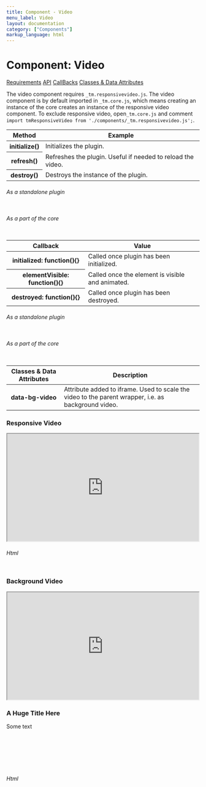 ```yaml
---
title: Component - Video
menu_label: Video
layout: documentation
category: ["Components"]
markup_language: html
---
```


<div class="section-block">
  <div class="row pt-40 pt-md-40">
    <!-- Content Inner -->
    <div class="col w-9/12 w-md-full order-2 content-inner">
      <h1 class="font-light">Component: Video</h1>
      <div class="tabs rounded">
        <div class="tab-nav button-nav left">
          <a href="#tabs-1-pane-1" class="button border-b border-2 active bg-transparent bg-hover-transparent border-grey-lightest border-hover-grey-lightest color-grey-dark color-hover-grey-darkest border-active-primary color-active-primary">Requirements</a>
          <a href="#tabs-1-pane-2" class="button border-b border-2 bg-transparent bg-hover-transparent border-grey-lightest border-hover-grey-lightest color-grey-dark color-hover-grey-darkest border-active-primary color-active-primary">API</a>
          <a href="#tabs-1-pane-3" class="button border-b border-2 bg-transparent bg-hover-transparent border-grey-lightest border-hover-grey-lightest color-grey-dark color-hover-grey-darkest border-active-primary color-active-primary">CallBacks</a>
          <a href="#tabs-1-pane-4" class="button border-b border-2 bg-transparent bg-hover-transparent border-grey-lightest border-hover-grey-lightest color-grey-dark color-hover-grey-darkest border-active-primary color-active-primary">Classes &amp; Data Attributes</a>
        </div>
        <div class="tab-panes px-0 rounded rounded-sm-b border-transparent">
          <div id="tabs-1-pane-1" class="active animate-in">
            <div class="tab-content">
              <p class="mb-0">The video component requires <code class="color-indigo font-bold">_tm.responsivevideo.js</code>. The video component is by default imported in <code class="color-indigo font-bold">_tm.core.js</code>, which means creating an instance of the core creates an instance of the responsive video component. To exclude responsive video, open<code class="color-indigo font-bold">_tm.core.js</code> and comment <code class="color-indigo font-bold">import tmResponsiveVideo from './components/_tm.responsivevideo.js';</code>.</p>
            </div>
          </div>
          <div id="tabs-1-pane-2">
            <div class="tab-content">
              <!-- Classes -->
              <div class="table-scrollable">
                <table class="table size-md mb-0 rounded bg-white">
                  <thead>
                    <tr>
                      <th> Method </th>
                      <th> Example </th>
                    </tr>
                  </thead>
                  <tbody class="font-mono">
                    <tr>
                      <th class="color-indigo">initialize()</th>
                      <td> Initializes the plugin. </td>
                    </tr>
                    <tr>
                      <th class="color-indigo">refresh()</th>
                      <td> Refreshes the plugin. Useful if needed to reload the video. </td>
                    </tr>
                    <tr>
                      <th class="color-indigo">destroy()</th>
                      <td> Destroys the instance of the plugin. </td>
                    </tr>
                  </tbody>
                </table>
              </div>
              <!-- Classes End -->
              <!-- code -->
              <h6 class="uppercase">As a standalone plugin</h6>
              <div class="rounded p-20 overflow-y-scroll mb-0 bg-gradient-grey-ultralight border-l border-4 border-solid border-indigo">
                <pre class="m-0 language-js"><code class="inline-block scrolling-touch"><!--let responsivevideo = new tmResponsiveVideo('iframe');
responsivevideo.method();
--></code></pre>
              </div>
              <!-- code -->
              <!-- code -->
              <h6 class="uppercase">As a part of the core</h6>
              <div class="rounded p-20 overflow-y-scroll mb-0 bg-gradient-grey-ultralight border-l border-4 border-solid border-indigo">
                <pre class="m-0 language-js"><code class="inline-block scrolling-touch"><!--timber.responsivevideo.method();
--></code></pre>
              </div>
              <!-- code -->
            </div>
          </div>
          <div id="tabs-1-pane-3">
            <div class="tab-content">
              <!-- Classes -->
              <div class="table-scrollable">
                <table class="table size-md mb-0 rounded bg-white">
                  <thead>
                    <tr>
                      <th> Callback </th>
                      <th> Value </th>
                    </tr>
                  </thead>
                  <tbody class="font-mono">
                    <tr>
                      <th class="color-indigo">initialized: function(){}</th>
                      <td> Called once plugin has been initialized. </td>
                    </tr>
                    <tr>
                      <th class="color-indigo">elementVisible: function(){}</th>
                      <td> Called once the element is visible and animated. </td>
                    </tr>
                    <tr>
                      <th class="color-indigo">destroyed: function(){}</th>
                      <td> Called once plugin has been destroyed. </td>
                    </tr>
                  </tbody>
                </table>
              </div>
              <!-- Classes End -->
              <!-- code -->
              <h6 class="uppercase">As a standalone plugin</h6>
              <div class="rounded p-20 overflow-y-scroll mb-0 bg-gradient-grey-ultralight border-l border-4 border-solid border-indigo">
                <pre class="m-0 language-js"><code class="inline-block scrolling-touch"><!--let responsivevideo = new tmResponsiveVideo('iframe',{
	callback:function(){}
});
--></code></pre>
              </div>
              <!-- code -->
              <!-- code -->
              <h6 class="uppercase">As a part of the core</h6>
              <div class="rounded p-20 overflow-y-scroll mb-0 bg-gradient-grey-ultralight border-l border-4 border-solid border-indigo">
                <pre class="m-0 language-js"><code class="inline-block scrolling-touch"><!--timber.module.responsivevideo.settings.callback = function(){};
--></code></pre>
              </div>
              <!-- code -->
            </div>
          </div>
          <div id="tabs-1-pane-4">
            <div class="tab-content">
              <!-- Classes -->
              <div class="table-scrollable">
                <table class="table size-md mb-0 rounded bg-white">
                  <thead>
                    <tr>
                      <th> Classes &amp; Data Attributes </th>
                      <th> Description </th>
                    </tr>
                  </thead>
                  <tbody class="font-mono">
                    <tr>
                      <th class="color-indigo">data-bg-video</th>
                      <td> Attribute added to iframe. Used to scale the video to the parent wrapper, i.e. as background video. </td>
                    </tr>
                  </tbody>
                </table>
              </div>
              <!-- Classes End -->
            </div>
          </div>
        </div>
      </div>
      <!-- Demo Block -->
      <div class="demo-block mt-80 relative">
        <h3 class="font-light">Responsive Video</h3>
        <iframe src="https://player.vimeo.com/video/118640180?title=0∓byline=0&amp;portrait=0" width="500" height="280"></iframe>
      </div>
      <!-- Demo Block End -->
      <!-- code -->
      <h6 class="uppercase">Html</h6>
      <div class="rounded p-20 overflow-y-scroll mb-0 bg-gradient-grey-ultralight border-l border-4 border-solid border-indigo">
        <pre class="m-0 language-html"><code class="inline-block scrolling-touch"><!--<iframe src="https://player.vimeo.com/video/118640180?title=0&mp;byline=0&amp;portrait=0" width="500" height="280"></iframe>
--></code></pre>
      </div>
      <!-- code -->
      <!-- Demo Block -->
      <div class="demo-block mt-80 relative overflow-hidden">
        <h3 class="font-light">Background Video</h3>
        <div class="relative overflow-hidden bg-repeat-none bg-cover" style="height:460px;background-image:url(https://images.unsplash.com/photo-1556742504-16b083241fab?ixlib=rb-1.2.1&amp;ixid=eyJhcHBfaWQiOjEyMDd9&amp;auto=format&amp;fit=crop&amp;w=2100&amp;q=80);">
          <iframe data-bg-video="" src="https://player.vimeo.com/video/118640180?title=0∓byline=0&amp;portrait=0&amp;background=1" width="500" height="280"></iframe>
          <div class="media-overlay bg-black opacity-30"></div>
          <div class="content-over flex items-center center color-white">
            <div>
              <h3 class="mb-0 text-huge-x3 font-light">A Huge Title Here</h3>
              <p class="mb-0">Some text</p>
            </div>
          </div>
        </div>
      </div>
      <!-- Demo Block End -->
      <!-- code -->
      <h6 class="uppercase">Html</h6>
      <div class="rounded p-20 overflow-y-scroll mb-0 bg-gradient-grey-ultralight border-l border-4 border-solid border-indigo">
        <pre class="m-0 language-html"><code class="inline-block scrolling-touch"><!--<div class="relative overflow-hidden bg-repeat-none bg-cover" style="height:460px;background-image:url(https://images.unsplash.com/photo-1556742504-16b083241fab?ixlib=rb-1.2.1&ixid=eyJhcHBfaWQiOjEyMDd9&auto=format&fit=crop&w=2100&q=80);">
	<iframe data-bg-video src="https://player.vimeo.com/video/118640180?title=0&mp;byline=0&amp;portrait=0&amp;background=1" width="500" height="280"></iframe>
	<div class="media-overlay bg-black opacity-30"></div>
	<div class="content-over flex items-center center color-white">
		<div>
			<h3 class="mb-0 text-huge-x3 font-light">A Huge Title Here</h3>
			<p class="mb-0">Some text</p>
		</div>
	</div>
</div>
--></code></pre>
      </div>
      <!-- code -->
    </div>
    <!-- Content Inner End -->
  </div>
</div>

